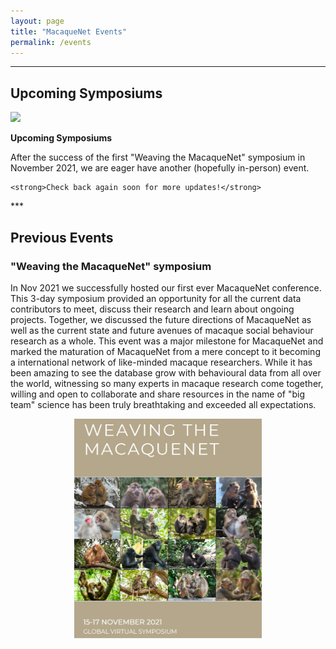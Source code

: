 ```yaml
---
layout: page
title: "MacaqueNet Events"
permalink: /events
---
```

***

## Upcoming Symposiums

<div class="team">
	<span class="image left"><img src="/assets/images/toque.png" width="50%"/></span>
	<p><strong>Upcoming Symposiums</strong></p>
	<p>After the success of the first "Weaving the MacaqueNet" symposium in November 2021, we are eager have another (hopefully in-person) event.
    
    <strong>Check back again soon for more updates!</strong> 
  </p>
</div>
***

## Previous Events

### "Weaving the MacaqueNet" symposium
In Nov 2021 we successfully hosted our first ever MacaqueNet conference. This 3-day symposium provided an opportunity for all the current data contributors to meet, discuss their research and learn about ongoing projects. Together, we discussed the future directions of MacaqueNet as well as the current state and future avenues of macaque social behaviour research as a whole. This event was a major milestone for MacaqueNet and marked the maturation of MacaqueNet from a mere concept to it becoming a international network of like-minded macaque researchers. While it has been amazing to see the database grow with behavioural data from all over the world, witnessing so many experts in macaque research come together, willing and open to collaborate and share resources in the name of "big team" science has been truly breathtaking and exceeded all expectations.
<div style="text-align:center"><img class="image" src="/assets/images/symposium.png" width="300"/></div><br/>




